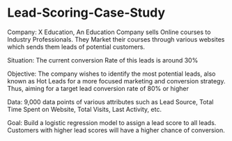 # Lead-Scoring-Case-Study
Company: 
X Education, An Education Company sells Online courses to Industry Professionals. They Market their courses through various websites which sends them leads of potential customers.

Situation: 
The current conversion Rate of this leads is around 30%

Objective:
The company wishes to identify the most potential leads, also known as Hot Leads for a more focused marketing and conversion strategy. Thus, aiming for a target lead conversion rate of 80% or higher

Data: 
9,000 data points of various attributes such as Lead Source, Total Time Spent on Website, Total Visits, Last Activity, etc.

Goal: 
Build a logistic regression model to assign a lead score to all leads. Customers with higher lead scores will have a higher chance of conversion.
